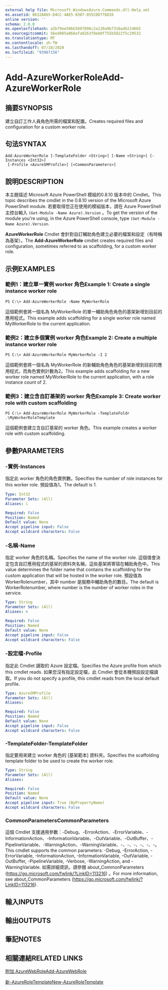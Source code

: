 ```yaml
---
external help file: Microsoft.WindowsAzure.Commands.dll-Help.xml
ms.assetid: 8632A865-D4CC-4AE5-8307-055CDD776D26
online version: ''
schema: 2.0.0
ms.openlocfilehash: a2b79ee50bb5097896c2a120a9b7316adb2146b5
ms.sourcegitcommit: 56ed085a868afa8263f8eb0f755b5822f5c29532
ms.translationtype: MT
ms.contentlocale: zh-TW
ms.lasthandoff: 07/18/2020
ms.locfileid: "93967156"
---
```

# <span data-ttu-id="14da8-101">Add-AzureWorkerRole</span><span class="sxs-lookup"><span data-stu-id="14da8-101">Add-AzureWorkerRole</span></span>

## <span data-ttu-id="14da8-102">摘要</span><span class="sxs-lookup"><span data-stu-id="14da8-102">SYNOPSIS</span></span>
<span data-ttu-id="14da8-103">建立自訂工作人員角色所需的檔案和配置。</span><span class="sxs-lookup"><span data-stu-id="14da8-103">Creates required files and configuration for a custom worker role.</span></span>

## <span data-ttu-id="14da8-104">句法</span><span class="sxs-lookup"><span data-stu-id="14da8-104">SYNTAX</span></span>

```
Add-AzureWorkerRole [-TemplateFolder <String>] [-Name <String>] [-Instances <Int32>]
 [-Profile <AzureSMProfile>] [<CommonParameters>]
```

## <span data-ttu-id="14da8-105">說明</span><span class="sxs-lookup"><span data-stu-id="14da8-105">DESCRIPTION</span></span>
<span data-ttu-id="14da8-106">本主題描述 Microsoft Azure PowerShell 模組的0.8.10 版本中的 Cmdlet。</span><span class="sxs-lookup"><span data-stu-id="14da8-106">This topic describes the cmdlet in the 0.8.10 version of the Microsoft Azure PowerShell module.</span></span>
<span data-ttu-id="14da8-107">若要取得您正在使用的模組版本，請在 Azure PowerShell 主控台輸入 `(Get-Module -Name Azure).Version` 。</span><span class="sxs-lookup"><span data-stu-id="14da8-107">To get the version of the module you're using, in the Azure PowerShell console, type `(Get-Module -Name Azure).Version`.</span></span>

<span data-ttu-id="14da8-108">**AzureWorkerRole** Cmdlet 會針對自訂輔助角色建立必要的檔案和設定（有時稱為基架）。</span><span class="sxs-lookup"><span data-stu-id="14da8-108">The **Add-AzureWorkerRole** cmdlet creates required files and configuration, sometimes referred to as scaffolding, for a custom worker role.</span></span>

## <span data-ttu-id="14da8-109">示例</span><span class="sxs-lookup"><span data-stu-id="14da8-109">EXAMPLES</span></span>

### <span data-ttu-id="14da8-110">範例1：建立單一實例 worker 角色</span><span class="sxs-lookup"><span data-stu-id="14da8-110">Example 1: Create a single instance worker role</span></span>
```
PS C:\> Add-AzureWorkerRole -Name MyWorkerRole
```

<span data-ttu-id="14da8-111">這個範例會將一個名為 MyWorkerRole 的單一輔助角色角色的基架新增到目前的應用程式。</span><span class="sxs-lookup"><span data-stu-id="14da8-111">This example adds scaffolding for a single worker role named MyWorkerRole to the current application.</span></span>

### <span data-ttu-id="14da8-112">範例2：建立多個實例 worker 角色</span><span class="sxs-lookup"><span data-stu-id="14da8-112">Example 2: Create a multiple instance worker role</span></span>
```
PS C:\> Add-AzureWorkerRole MyWorkerRole -I 2
```

<span data-ttu-id="14da8-113">這個範例會將一個名為 MyWorkerRole 的新輔助角色角色的基架新增到目前的應用程式，而角色實例計數為2。</span><span class="sxs-lookup"><span data-stu-id="14da8-113">This example adds scaffolding for a new worker role named MyWorkerRole to the current application, with a role instance count of 2.</span></span>

### <span data-ttu-id="14da8-114">範例3：建立含自訂基架的 worker 角色</span><span class="sxs-lookup"><span data-stu-id="14da8-114">Example 3: Create worker role with custom scaffolding</span></span>
```
PS C:\> Add-AzureWorkerRole MyWorkerRole -TemplateFoldr .\MyWorkerRoleTemplate
```

<span data-ttu-id="14da8-115">這個範例會建立含自訂基架的 worker 角色。</span><span class="sxs-lookup"><span data-stu-id="14da8-115">This example creates a worker role with custom scaffolding.</span></span>

## <span data-ttu-id="14da8-116">參數</span><span class="sxs-lookup"><span data-stu-id="14da8-116">PARAMETERS</span></span>

### <span data-ttu-id="14da8-117">-實例</span><span class="sxs-lookup"><span data-stu-id="14da8-117">-Instances</span></span>
<span data-ttu-id="14da8-118">指定此 worker 角色的角色實例數。</span><span class="sxs-lookup"><span data-stu-id="14da8-118">Specifies the number of role instances for this worker role.</span></span>
<span data-ttu-id="14da8-119">預設值為1。</span><span class="sxs-lookup"><span data-stu-id="14da8-119">The default is 1.</span></span>

```yaml
Type: Int32
Parameter Sets: (All)
Aliases: i

Required: False
Position: Named
Default value: None
Accept pipeline input: False
Accept wildcard characters: False
```

### <span data-ttu-id="14da8-120">-名稱</span><span class="sxs-lookup"><span data-stu-id="14da8-120">-Name</span></span>
<span data-ttu-id="14da8-121">指定 worker 角色的名稱。</span><span class="sxs-lookup"><span data-stu-id="14da8-121">Specifies the name of the worker role.</span></span>
<span data-ttu-id="14da8-122">這個值會決定包含自訂應用程式的基架的資料夾名稱，這些基架將寄宿在輔助角色中。</span><span class="sxs-lookup"><span data-stu-id="14da8-122">This value determines the folder name that contains the scaffolding for the custom application that will be hosted in the worker role.</span></span>
<span data-ttu-id="14da8-123">預設值為 WorkerRolenumber，其中 number 是服務中輔助角色的數目。</span><span class="sxs-lookup"><span data-stu-id="14da8-123">The default is WorkerRolenumber, where number is the number of worker roles in the service.</span></span>

```yaml
Type: String
Parameter Sets: (All)
Aliases: n

Required: False
Position: Named
Default value: None
Accept pipeline input: False
Accept wildcard characters: False
```

### <span data-ttu-id="14da8-124">-設定檔</span><span class="sxs-lookup"><span data-stu-id="14da8-124">-Profile</span></span>
<span data-ttu-id="14da8-125">指定此 Cmdlet 讀取的 Azure 設定檔。</span><span class="sxs-lookup"><span data-stu-id="14da8-125">Specifies the Azure profile from which this cmdlet reads.</span></span>
<span data-ttu-id="14da8-126">如果您沒有指定設定檔，此 Cmdlet 會從本機預設設定檔讀取。</span><span class="sxs-lookup"><span data-stu-id="14da8-126">If you do not specify a profile, this cmdlet reads from the local default profile.</span></span>

```yaml
Type: AzureSMProfile
Parameter Sets: (All)
Aliases: 

Required: False
Position: Named
Default value: None
Accept pipeline input: False
Accept wildcard characters: False
```

### <span data-ttu-id="14da8-127">-TemplateFolder</span><span class="sxs-lookup"><span data-stu-id="14da8-127">-TemplateFolder</span></span>
<span data-ttu-id="14da8-128">指定要用來建立 worker 角色的 [基架範本] 資料夾。</span><span class="sxs-lookup"><span data-stu-id="14da8-128">Specifies the scaffolding template folder to be used to create the worker role.</span></span>

```yaml
Type: String
Parameter Sets: (All)
Aliases: 

Required: False
Position: Named
Default value: None
Accept pipeline input: True (ByPropertyName)
Accept wildcard characters: False
```

### <span data-ttu-id="14da8-129">CommonParameters</span><span class="sxs-lookup"><span data-stu-id="14da8-129">CommonParameters</span></span>
<span data-ttu-id="14da8-130">這個 Cmdlet 支援通用參數：-Debug、-ErrorAction、-ErrorVariable、-InformationAction、-InformationVariable、-OutVariable、-OutBuffer、-PipelineVariable、-WarningAction、-WarningVariable、-、-、-、-、-、-。</span><span class="sxs-lookup"><span data-stu-id="14da8-130">This cmdlet supports the common parameters: -Debug, -ErrorAction, -ErrorVariable, -InformationAction, -InformationVariable, -OutVariable, -OutBuffer, -PipelineVariable, -Verbose, -WarningAction, and -WarningVariable.</span></span> <span data-ttu-id="14da8-131">如需詳細資訊，請參閱 about_CommonParameters (https://go.microsoft.com/fwlink/?LinkID=113216) 。</span><span class="sxs-lookup"><span data-stu-id="14da8-131">For more information, see about_CommonParameters (https://go.microsoft.com/fwlink/?LinkID=113216).</span></span>

## <span data-ttu-id="14da8-132">輸入</span><span class="sxs-lookup"><span data-stu-id="14da8-132">INPUTS</span></span>

## <span data-ttu-id="14da8-133">輸出</span><span class="sxs-lookup"><span data-stu-id="14da8-133">OUTPUTS</span></span>

## <span data-ttu-id="14da8-134">筆記</span><span class="sxs-lookup"><span data-stu-id="14da8-134">NOTES</span></span>

## <span data-ttu-id="14da8-135">相關連結</span><span class="sxs-lookup"><span data-stu-id="14da8-135">RELATED LINKS</span></span>

[<span data-ttu-id="14da8-136">附加 AzureWebRole</span><span class="sxs-lookup"><span data-stu-id="14da8-136">Add-AzureWebRole</span></span>](./Add-AzureWebRole.md)

[<span data-ttu-id="14da8-137">新-AzureRoleTemplate</span><span class="sxs-lookup"><span data-stu-id="14da8-137">New-AzureRoleTemplate</span></span>](./New-AzureRoleTemplate.md)


